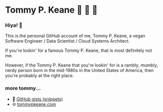 # Tommy P. Keane 🥦 👻 🐰

### Hiya! 👋

This is the personal GitHub account of me, Tommy P. Keane, a vegan Software Engineer / Data Scientist / Cloud Systems Architect.

If you're lookin' for a famous Tommy P. Keane, that is most definitely not me.

However, if the Tommy P. Keane that you're lookin' for is a rambly, mumbly, nerdy person born in the mid-1980s in the United States of America, then you're probably at the right place.

### more tommy...

- 🐙 [GitHub gists (snippets)](https://gist.github.com/TommyPKeane)
- 🌐 [tommypkeane.com](https://www.tommypkeane.com)

<!--
**TommyPKeane/tommypkeane** is a ✨ _special_ ✨ repository because its `README.md` (this file) appears on your GitHub profile.

Here are some ideas to get you started:

- 🔭 I’m currently working on ...
- 🌱 I’m currently learning ...
- 👯 I’m looking to collaborate on ...
- 🤔 I’m looking for help with ...
- 💬 Ask me about ...
- 📫 How to reach me: ...
- 😄 Pronouns: ...
- ⚡ Fun fact: ...
-->
